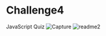 # Challenge4
JavaScript Quiz 
![Capture](https://github.com/mk10100/Challenge4/assets/142276036/bf1ecffc-4667-4bcc-9239-73ffa79d0ab8)
![readme2](https://github.com/mk10100/Challenge4/assets/142276036/7975ee7a-acb8-49a5-85aa-c8584cb96625)
